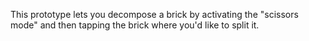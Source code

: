 This prototype lets you decompose a brick by activating the "scissors mode" and then tapping the brick where you'd like to split it.